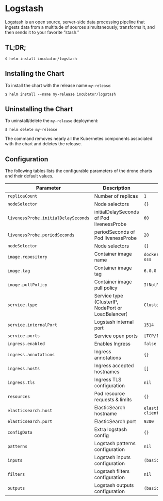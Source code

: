 # Logstash

[Logstash](https://www.elastic.co/products/logstash) is an open source, server-side data processing pipeline that ingests data from a multitude of sources simultaneously, transforms it, and then sends it to your favorite “stash.”

## TL;DR;

```console
$ helm install incubator/logstash
```

## Installing the Chart

To install the chart with the release name `my-release`:

```console
$ helm install --name my-release incubator/logstash
```

## Uninstalling the Chart

To uninstall/delete the `my-release` deployment:

```console
$ helm delete my-release
```

The command removes nearly all the Kubernetes components associated with the
chart and deletes the release.

## Configuration

The following tables lists the configurable parameters of the drone charts and their default values.

|              Parameter              |                    Description                     |                     Default                      |
| ----------------------------------- | -------------------------------------------------- | ------------------------------------------------ |
| `replicaCount`                      | Number of replicas                                 | `1`                                              |
| `nodeSelector`                      | Node selectors                                     | `{}`                                             |
| `livenessProbe.initialDelaySeconds` | initialDelaySeconds of Pod livenessProbe           | `60`                                             |
| `livenessProbe.periodSeconds`       | periodSeconds of Pod livenessProbe                 | `20`                                             |
| `nodeSelector`                      | Node selectors                                     | `{}`                                             |
| `image.repository`                  | Container image name                               | `docker.elastic.co/logstash/logstash-oss`        |
| `image.tag`                         | Container image tag                                | `6.0.0`                                          |
| `image.pullPolicy`                  | Container image pull policy                        | `IfNotPresent`                                   |
| `service.type`                      | Service type (ClusterIP, NodePort or LoadBalancer) | `ClusterIP`                                      |
| `service.internalPort`              | Logstash internal port                             | `1514`                                           |
| `service.ports`                     | Service open ports                                 | `[TCP/1514, UDP/1514, TCP/5044]`                 |
| `ingress.enabled`                   | Enables Ingress                                    | `false`                                          |
| `ingress.annotations`               | Ingress annotations                                | `{}`                                             |
| `ingress.hosts`                     | Ingress accepted hostnames                         | `[]`                                             |
| `ingress.tls`                       | Ingress TLS configuration                          | `nil`                                            |
| `resources`                         | Pod resource requests & limits                     | `{}`                                             |
| `elasticsearch.host`                | ElasticSearch hostname                             | `elasticsearch-client.default.svc.cluster.local` |
| `elasticsearch.port`                | ElasticSearch port                                 | `9200`                                           |
| `configData`                        | Extra logstash config                              | `{}`                                             |
| `patterns`                          | Logstash patterns configuration                    | `nil`                                            |
| `inputs`                            | Logstash inputs configuration                      | `(basic)`                                        |
| `filters`                           | Logstash filters configuration                     | `nil`                                            |
| `outputs`                           | Logstash outputs configuration                     | `(basic)`                                        |
